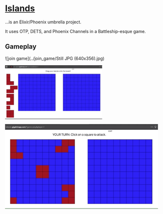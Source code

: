 # [Islands](http://islands.gigalixirapp.com/)

...is an Elixir/Phoenix umbrella project.

It uses OTP, DETS, and Phoenix Channels in a Battleship-esque game.

## Gameplay

![join game](../join_game/Still JPG (640x356).jpg)

![set islands](../set_islands.gif)

![guess coordinate](../guess_coordinate.gif)
